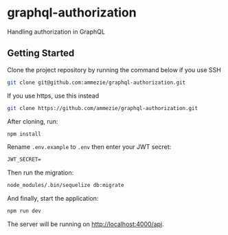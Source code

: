 # graphql-authorization

Handling authorization in GraphQL

## Getting Started

Clone the project repository by running the command below if you use SSH

```bash
git clone git@github.com:ammezie/graphql-authorization.git
```

If you use https, use this instead

```bash
git clone https://github.com/ammezie/graphql-authorization.git
```

After cloning, run:

```bash
npm install
```

Rename `.env.example` to `.env` then enter your JWT secret:

```txt
JWT_SECRET=
```

Then run the migration:

```bash
node_modules/.bin/sequelize db:migrate
```

And finally, start the application:

```bash
npm run dev
```

The server will be running on [http://localhost:4000/api](http://localhost:4000/api).

